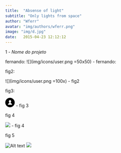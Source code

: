 ```yaml
---
title:  "Absense of light"
subtitle: "Only lights from space"
author: "Wferr"
avatar: "img/authors/wferr.png"
image: "img/d.jpg"
date:   2015-04-23 12:12:12
---
```


1 - *Nome do projeto*


fernando: ![](img/icons/user.png =50x50) - fernando:

fig2:

![](img/icons/user.png =100x) - fig2

fig3:

<img src="img/icons/user.png" alt="user" width="30"/> - fig 3

fig 4

<img src="img/icons/user.svg"/> - fig 4

fig 5

![Alt text](img/icons/user.svg)
<img src="img/icons/user.svg">
